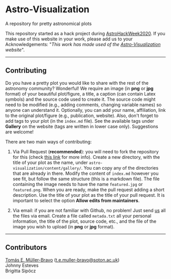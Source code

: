 # Astro-Visualization
A repository for pretty astronomical plots

This repository started as a hack project during [AstroHackWeek2020](http://astrohackweek.org/2020/). If you make use of this website in your work, please add us to your Acknowledgements: "*This work has made used of the [Astro-Visualization](https://temuller.github.io/astro-visualization/) website*".

___
## Contributing

Do you have a pretty plot you would like to share with the rest of the astronomy community? Wonderful! We require an image (in **png** or **jpg** format) of your beautiful plot/figure, a title, a caption (can contain Latex symbols) and the source code used to create it. The source code might need to be modified (e.g., adding comments, changing variable names) so anyone can understand it. Optionally, you can add your name, affiliation, link to the original plot/figure (e.g., publication, website). Also, don't forget to add tags to your plot (in the `index.md` file). See the available tags under **Gallery** on the website (tags are written in lower case only). Suggestions are welcome!

There are two main ways of contributing:

   1) Via Pull Request (**recommended**): you will need to fork the repository for this (check [this link](https://docs.github.com/en/github/collaborating-with-issues-and-pull-requests/creating-a-pull-request-from-a-fork) for more info). Create a new directory, with the title of your plot as the name, under `astro-visualization/content/gallery/`. You can copy any of the directories that are already in there. Modify the content of `index.md` however you see fit, but follow the same structure (this is a markdown file). The file containing the image needs to have the name `featured.jpg` or `featured.png`. When you are ready, make the pull request adding a short description. Use the title of your plot as the title of your pull request. It is important to select the option **Allow edits from maintainers**.


   2) Via email: if you are not familiar with Github, no problem! Just send [us](#contributors) all the files via email. Create a file called `metada.txt` all your personal information, the title of the plot, source code, etc., and the file of the image you wish to upload (in **png** or **jpg** format).

___
## Contributors
<a id='contributors'></a>

[Tomás E. Müller-Bravo](https://temuller.github.io/) (t.e.muller-bravo@soton.ac.uk)  
Johnny Esteves  
Brigitta Sipöcz
